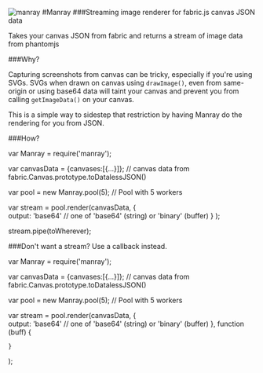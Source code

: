 ![manray](http://mattharrison.s3.amazonaws.com/manray/logo.png) 
#Manray
###Streaming image renderer for fabric.js canvas JSON data

Takes your canvas JSON from fabric and returns a stream of image data from phantomjs

###Why?

Capturing screenshots from canvas can be tricky, especially if you're using SVGs. SVGs when drawn on canvas using `drawImage()`, even from same-origin or using base64 data will taint your canvas and prevent you from calling `getImageData()` on your canvas.

This is a simple way to sidestep that restriction by having Manray do the rendering for you from JSON.

###How?

var Manray = require('manray');

var canvasData = {canvases:[{...}]}; // canvas data from fabric.Canvas.prototype.toDatalessJSON()

var pool = new Manray.pool(5);       // Pool with 5 workers

var stream = pool.render(canvasData, 
    {  
        output: 'base64'             // one of 'base64' (string) or 'binary' (buffer)
    }
);

stream.pipe(toWherever);

###Don't want a stream? Use a callback instead.

var Manray = require('manray');

var canvasData = {canvases:[{...}]}; // canvas data from fabric.Canvas.prototype.toDatalessJSON()

var pool = new Manray.pool(5);       // Pool with 5 workers

var stream = pool.render(canvasData, 
    {  
        output: 'base64'             // one of 'base64' (string) or 'binary' (buffer)
    },
    function (buff) {
    
    }
);